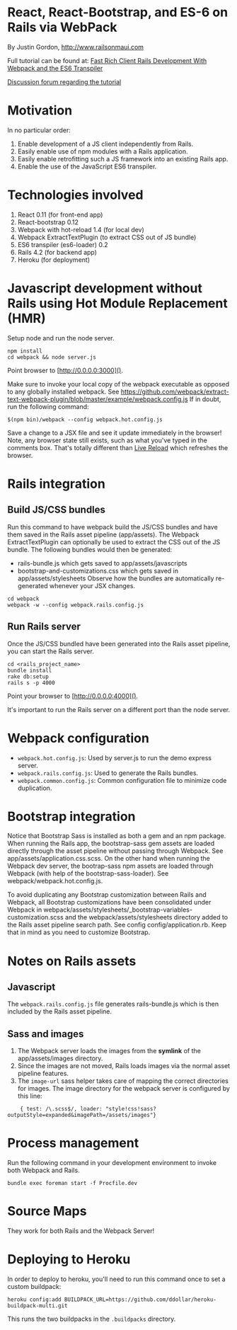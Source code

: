 # React, React-Bootstrap, and ES-6 on Rails via WebPack

By Justin Gordon, http://www.railsonmaui.com

Full tutorial can be found at: [Fast Rich Client Rails Development With Webpack and the ES6 Transpiler](http://www.railsonmaui.com/blog/2014/10/02/integrating-webpack-and-the-es6-transpiler-into-an-existing-rails-project/)

[Discussion forum regarding the tutorial](http://forum.railsonmaui.com/t/fast-rich-client-rails-development-with-webpack-and-the-es6-transpiler/82/10)

# Motivation

In no particular order:
1. Enable development of a JS client independently from Rails.
2. Easily enable use of npm modules with a Rails application.
3. Easily enable retrofitting such a JS framework into an existing Rails app.
4. Enable the use of the JavaScript ES6 transpiler.

# Technologies involved

1. React 0.11 (for front-end app)
2. React-bootstrap 0.12
3. Webpack with hot-reload 1.4 (for local dev)
4. Webpack ExtractTextPlugin (to extract CSS out of JS bundle)
4. ES6 transpiler (es6-loader) 0.2
5. Rails 4.2 (for backend app)
6. Heroku (for deployment)

# Javascript development without Rails using Hot Module Replacement (HMR)

Setup node and run the node server.

```
npm install
cd webpack && node server.js
```

Point browser to [http://0.0.0.0:3000]().

Make sure to invoke your local copy of the webpack executable as opposed
to any globally installed webpack.
See https://github.com/webpack/extract-text-webpack-plugin/blob/master/example/webpack.config.js
If in doubt, run the following command:
```
$(npm bin)/webpack --config webpack.hot.config.js
```

Save a change to a JSX file and see it update immediately in the browser! Note,
any browser state still exists, such as what you've typed in the comments box.
That's totally different than [Live Reload](http://livereload.com/) which refreshes
the browser.

# Rails integration

## Build JS/CSS bundles
Run this command to have webpack build the JS/CSS bundles and have them saved in the Rails
asset pipeline (app/assets).
The Webpack ExtractTextPlugin can optionally be used to extract the CSS out of
the JS bundle. The following bundles would then be generated:
- rails-bundle.js which gets saved to app/assets/javascripts
- bootstrap-and-customizations.css which gets saved in app/assets/stylesheets
Observe how the bundles are automatically re-generated whenever your JSX changes.

```
cd webpack
webpack -w --config webpack.rails.config.js
```

## Run Rails server

Once the JS/CSS bundled have been generated into the Rails asset pipeline, you can start
the Rails server.

```
cd <rails_project_name>
bundle install
rake db:setup
rails s -p 4000
```
Point your browser to [http://0.0.0.0:4000]().

It's important to run the Rails server on a different port than the node server.

# Webpack configuration
- `webpack.hot.config.js`: Used by server.js to run the demo express server.
- `webpack.rails.config.js`: Used to generate the Rails bundles.
- `webpack.common.config.js`: Common configuration file to minimize code duplication.

# Bootstrap integration
Notice that Bootstrap Sass is installed as both a gem and an npm package.
When running the Rails app, the bootstrap-sass gem assets are loaded directly
through the asset pipeline without passing through Webpack.
See app/assets/application.css.scss.
On the other hand when running the Webpack dev server, the bootrap-sass npm
assets are loaded through Webpack (with help of the bootstrap-sass-loader).
See webpack/webpack.hot.config.js.


To avoid duplicating any Bootstrap customization between Rails and Webpack,
all Bootstrap customizations have been consolidated under Webpack in
webpack/assets/stylesheets/_bootstrap-variables-customization.scss and the
webpack/assets/stylesheets directory added to the Rails asset pipeline
search path. See config config/application.rb. Keep that in mind as you
need to customize Bootstrap.

# Notes on Rails assets
## Javascript
The `webpack.rails.config.js` file generates rails-bundle.js which is then included
by the Rails asset pipeline.

## Sass and images
1. The Webpack server loads the images from the **symlink** of the
   app/assets/images directory.
2. Since the images are not moved, Rails loads images via the normal asset
   pipeline features.
3. The `image-url` sass helper takes care of mapping the correct directories for
   images. The image directory for the webpack server is configured by this
   line:

```
    { test: /\.scss$/, loader: "style!css!sass?outputStyle=expanded&imagePath=/assets/images"}
```

# Process management
Run the following command in your development environment to invoke both Webpack and Rails.
```
bundle exec foreman start -f Procfile.dev
```

# Source Maps
They work for both Rails and the Webpack Server!

# Deploying to Heroku

In order to deploy to heroku, you'll need to run this command once to set a custom
buildpack:

```
heroku config:add BUILDPACK_URL=https://github.com/ddollar/heroku-buildpack-multi.git
```

This runs the two buildpacks in the `.buildpacks` directory.
